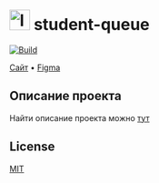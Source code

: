 # <img src="https://user-images.githubusercontent.com/36822207/179120198-1dfb132e-6fdd-420e-a47a-bd9b2c4ea744.png" height="36" alt="logo"/> student-queue
[![Build](https://github.com/websect-dev/student-queue/actions/workflows/node.js.yml/badge.svg)](https://github.com/websect-dev/student-queue/actions/workflows/node.js.yml)

[Сайт]() • [Figma](https://www.figma.com/file/PeVmbu2VcBAcFmPWUHwVyA/app?node-id=0%3A1)


## Описание проекта

Найти описание проекта можно [тут](/resources/PROJECT.md)

## License

[MIT](LICENSE)
